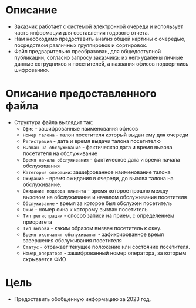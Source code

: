 # Описание
* Заказчик работает с системой электронной очереди и использует часть информации для составления годового отчета.
* Нам необходимо предоставить анализ общей картины с очередью, посредством различных группировок и сортировок. 
* Файл предварительно преобразован, для общедоступной публикации, согласно запросу заказчика: из него удалены личные данные сотрудников и посетителей, а названия офисов подверглись шифрованию.

# Описание предоставленного файла
* Структура файла выглядит так:
    * `Офис` - зашифрованные наименования офисов
    * `Номер талона` - талон посетителя который выдан ему для очереди
    * `Регистрация` - дата и время выдачи талона посетителю
    * `Вызван на обслуживание` - фактическая дата и время вызова посетителя на обслуживание
    * `Время начала обслуживания` - фактическое дата и время начала обслуживания
    * `Категория операции`: зашифрованное наименование талона
    * `Ожидание` - время ожидания в очереди, до вызова талона на обслуживание.
    * `Ожидание подхода клиента` - время которое прошло между вызовом на обслуживание и началом обслуживания посетителя
    * `Обслуживание` - время за которое был обслужен посетитель
    * `Окно` - номер окна к которому вызван посетитель
    * `Тип регистрации` - способ записи на прием, с определением приоритета
    * `Тип вызова` - каким образом вызван посетитель к окну.
    * `Время окончания обслуживания` - зафиксированное время завершения обслуживания посетителя
    * `Статус` - отражает текущее положение или состояние посетителя.
    * `Номер_оператора` - зашифрованный номер оператора, за которым скрывается ФИО

# Цель
* Предоставить обобщенную информацию за 2023 год. 

